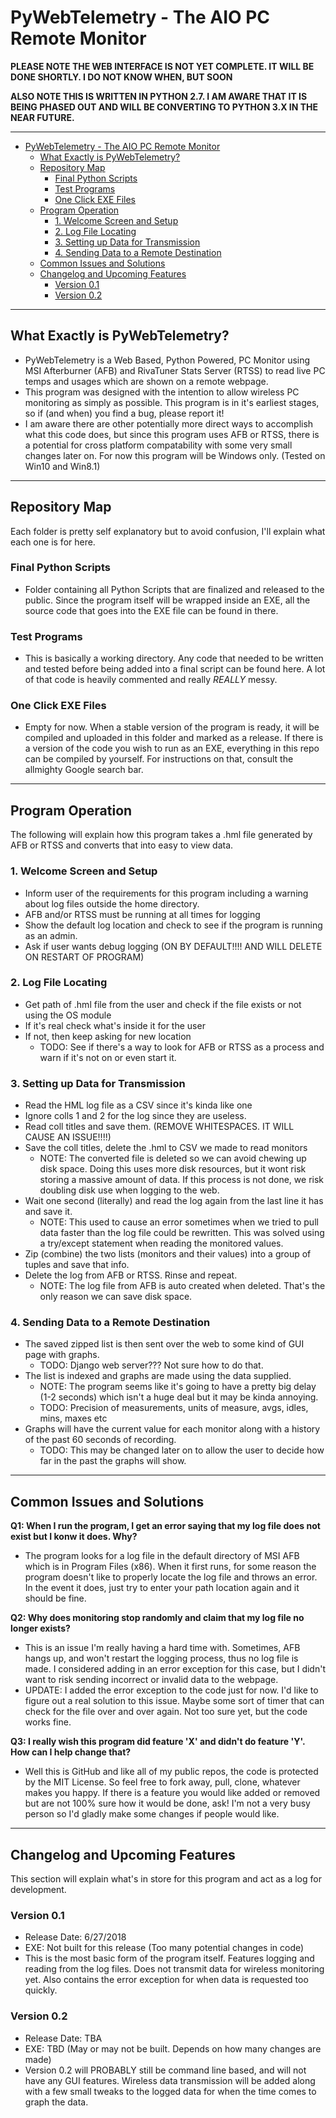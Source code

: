 # PyWebTelemetry - The AIO PC Remote Monitor

**PLEASE NOTE THE WEB INTERFACE IS NOT YET COMPLETE. IT WILL BE DONE SHORTLY. I DO NOT KNOW WHEN, BUT SOON**

**ALSO NOTE THIS IS WRITTEN IN PYTHON 2.7. I AM AWARE THAT IT IS BEING PHASED OUT AND WILL BE CONVERTING TO PYTHON 3.X IN THE NEAR FUTURE.**

---

<!-- TOC -->

- [PyWebTelemetry - The AIO PC Remote Monitor](#pywebtelemetry---the-aio-pc-remote-monitor)
    - [What Exactly is PyWebTelemetry?](#what-exactly-is-pywebtelemetry)
    - [Repository Map](#repository-map)
        - [Final Python Scripts](#final-python-scripts)
        - [Test Programs](#test-programs)
        - [One Click EXE Files](#one-click-exe-files)
    - [Program Operation](#program-operation)
        - [1. Welcome Screen and Setup](#1-welcome-screen-and-setup)
        - [2. Log File Locating](#2-log-file-locating)
        - [3. Setting up Data for Transmission](#3-setting-up-data-for-transmission)
        - [4. Sending Data to a Remote Destination](#4-sending-data-to-a-remote-destination)
    - [Common Issues and Solutions](#common-issues-and-solutions)
    - [Changelog and Upcoming Features](#changelog-and-upcoming-features)
        - [Version 0.1](#version-01)
        - [Version 0.2](#version-02)

<!-- /TOC -->

---

## What Exactly is PyWebTelemetry?
  - PyWebTelemetry is a Web Based, Python Powered, PC Monitor using MSI Afterburner (AFB) and RivaTuner Stats Server (RTSS) to read live PC temps and usages which are shown on a remote webpage.
  - This program was designed with the intention to allow wireless PC monitoring as simply as possible.  This program is in it's earliest stages, so if (and when) you find a bug, please report it! 
  - I am aware there are other potentially more direct ways to accomplish what this code does, but since this program uses AFB or RTSS, there is a potential for cross platform compatability with some very small changes later on.  For now this program will be Windows only. (Tested on Win10 and Win8.1)

---

## Repository Map
Each folder is pretty self explanatory but to avoid confusion, I'll explain what each one is for here.

### Final Python Scripts
- Folder containing all Python Scripts that are finalized and released to the public.  Since the program itself will be wrapped inside an EXE, all the source code that goes into the EXE file can be found in there.

### Test Programs
- This is basically a working directory.  Any code that needed to be written and tested before being added into a final script can be found here. A lot of that code is heavily commented and really *REALLY* messy.  

### One Click EXE Files
- Empty for now.  When a stable version of the program is ready, it will be compiled and uploaded in this folder and marked as a release.  If there is a version of the code you wish to run as an EXE, everything in this repo can be compiled by yourself.  For instructions on that, consult the allmighty Google search bar.

---

## Program Operation
The following will explain how this program takes a .hml file generated by AFB or RTSS and converts that into easy to view data. 

### 1. Welcome Screen and Setup
- Inform user of the requirements for this program including a warning about log files outside the home directory.
- AFB and/or RTSS must be running at all times for logging
- Show the default log location and check to see if the program is running as an admin.
- Ask if user wants debug logging (ON BY DEFAULT!!!! AND WILL DELETE ON RESTART OF PROGRAM)

### 2. Log File Locating
   - Get path of .hml file from the user and check if the file exists or not using the OS module
   - If it's real check what's inside it for the user
   - If not, then keep asking for new location
       - TODO: See if there's a way to look for AFB or RTSS as a process and warn if it's not on or even start it.

### 3. Setting up Data for Transmission
- Read the HML log file as a CSV since it's kinda like one
- Ignore colls 1 and 2 for the log since they are useless.
- Read coll titles and save them.  (REMOVE WHITESPACES. IT WILL CAUSE AN ISSUE!!!!)
- Save the coll titles, delete the .hml to CSV we made to read monitors
    - NOTE: The converted file is deleted so we can avoid chewing up disk space. Doing this uses more disk resources, but it wont risk storing a massive amount of data. If this process is not done, we risk doubling disk use when logging to the web.
- Wait one second (literally) and read the log again from the last line it has and save it.
    - NOTE: This used to cause an error sometimes when we tried to pull data faster than the log file could be rewritten.  This was solved using a try/except statement when reading the monitored values.
- Zip (combine) the two lists (monitors and their values) into a group of tuples and save that info. 
- Delete the log from AFB or RTSS. Rinse and repeat.
    - NOTE: The log file from AFB is auto created when deleted. That's the only reason we can save disk space.
    
### 4. Sending Data to a Remote Destination
- The saved zipped list is then sent over the web to some kind of GUI page with graphs.
    - TODO: Django web server??? Not sure how to do that.
- The list is indexed and graphs are made using the data supplied.
    - NOTE: The program seems like it's going to have a pretty big delay (1-2 seconds) which isn't a huge deal but it may be kinda annoying.  
    - TODO: Precision of measurements, units of measure, avgs, idles, mins, maxes etc
- Graphs will have the current value for each monitor along with a history of the past 60 seconds of recording. 
  - TODO: This may be changed later on to allow the user to decide how far in the past the graphs will show.

---

## Common Issues and Solutions
**Q1: When I run the program, I get an error saying that my log file does not exist but I konw it does. Why?**
   - The program looks for a log file in the default directory of MSI AFB which is in Program Files (x86).  When it first runs, for some reason the program doesn't like to properly locate the log file and throws an error.  In the event it does, just try to enter your path location again and it should be fine.

**Q2: Why does monitoring stop randomly and claim that my log file no longer exists?**
   - This is an issue I'm really having a hard time with.  Sometimes, AFB hangs up, and won't restart the logging process, thus no log file is made. I considered adding in an error exception for this case, but I didn't want to risk sending incorrect or invalid data to the webpage.
   - UPDATE: I added the error exception to the code just for now.  I'd like to figure out a real solution to this issue.  Maybe some sort of timer that can check for the file over and over again. Not too sure yet, but the code works fine. 

**Q3: I really wish this program did feature 'X' and didn't do feature 'Y'. How can I help change that?**
   - Well this is GitHub and like all of my public repos, the code is protected by the MIT License.  So feel free to fork away, pull, clone, whatever makes you happy.  If there is a feature you would like added or removed but are not 100% sure how it would be done, ask! I'm not a very busy person so I'd gladly make some changes if people would like. 

---

## Changelog and Upcoming Features
This section will explain what's in store for this program and act as a log for development. 

### Version 0.1
- Release Date: 6/27/2018
- EXE: Not built for this release (Too many potential changes in code)
- This is the most basic form of the program itself.  Features logging and reading from the log files.  Does not transmit data for wireless monitoring yet. Also contains the error exception for when data is requested too quickly.  

### Version 0.2
- Release Date: TBA
- EXE: TBD (May or may not be built.  Depends on how many changes are made)
- Version 0.2 will PROBABLY still be command line based, and will not have any GUI features.  Wireless data transmission will be added along with a few small tweaks to the logged data for when the time comes to graph the data.